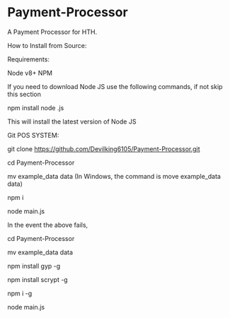 # Payment-Processor 
A Payment Processor for HTH.

How to Install from Source:


Requirements:  



Node v8+
NPM  

If you need to download Node JS use the following commands, if not skip this section

npm install node
.js

This will install the latest version of Node JS



Git POS SYSTEM:
 

git clone https://github.com/Devilking6105/Payment-Processor.git 

cd Payment-Processor 

mv example_data data (In Windows, the command is move example_data data)

npm i

node main.js


In the event the above fails, 

cd Payment-Processor

mv example_data data

npm install gyp -g

npm install scrypt -g

npm i -g

node main.js

